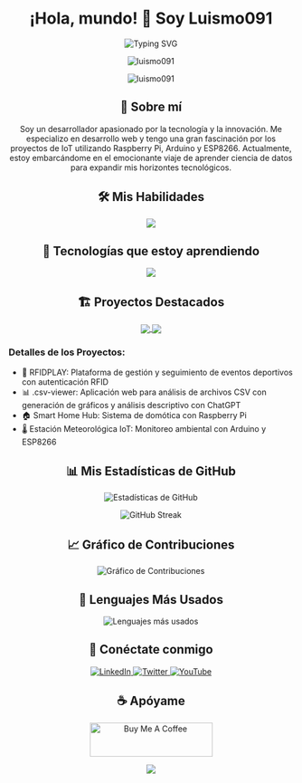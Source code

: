 <h1 align="center">¡Hola, mundo! 👋 Soy Luismo091</h1>
<p align="center"> <img
        src="https://readme-typing-svg.herokuapp.com?font=Fira+Code&pause=1000&color=2E9FD1&center=true&vCenter=true&width=435&lines=Desarrollador+Full+Stack;Entusiasta+de+IoT;Aprendiz+de+Ciencia+de+Datos;Creador+de+Proyectos+Innovadores"
        alt="Typing SVG" /> </p>
<p align="center"> <img
        src="https://komarev.com/ghpvc/?username=luismo091&label=Visitas%20al%20perfil&color=0e75b6&style=flat"
        alt="luismo091" /> </p>
<p align="center"> <img
        src="https://github-profile-trophy.vercel.app/?username=luismo091&theme=darkhub&no-frame=true&row=1&column=7"
        alt="luismo091" /> </p>
<h2 align="center">🚀 Sobre mí</h2>
<p align="center"> Soy un desarrollador apasionado por la tecnología y la innovación. Me especializo en desarrollo web y
    tengo una gran fascinación por los proyectos de IoT utilizando Raspberry Pi, Arduino y ESP8266. Actualmente, estoy
    embarcándome en el emocionante viaje de aprender ciencia de datos para expandir mis horizontes tecnológicos. </p>
<h2 align="center">🛠️ Mis Habilidades</h2>
<p align="center"> <img
        src="https://skillicons.dev/icons?i=html,css,js,php,python,cpp,arduino,raspberrypi,react,nextjs,mongodb,mysql,aws&perline=7" />
</p>
<h2 align="center">🔧 Tecnologías que estoy aprendiendo</h2>
<p align="center"> <img src="https://skillicons.dev/icons?i=tensorflow,pytorch,azure,jupyter&perline=4" /> </p>
<h2 align="center">🏗️ Proyectos Destacados</h2>

<p align="center">
    <a href="https://github.com/Luismo091/RFIDPLAY">
        <img align="center"
            src="https://github-readme-stats.vercel.app/api/pin/?username=Luismo091&repo=RFIDPLAY&theme=radical" />
    </a>
    <a href="https://github.com/Luismo091/.csv-iewer">
        <img align="center"
            src="https://github-readme-stats.vercel.app/api/pin/?username=Luismo091&repo=.csv-iewer&theme=radical" />
    </a>
</p>

<h3 align="left">Detalles de los Proyectos:</h3>
<ul>
    <li>🏅 RFIDPLAY: Plataforma de gestión y seguimiento de eventos deportivos con autenticación RFID</li>
    <li>📊 .csv-viewer: Aplicación web para análisis de archivos CSV con generación de gráficos y análisis descriptivo
        con ChatGPT</li>
    <li>🏠 Smart Home Hub: Sistema de domótica con Raspberry Pi</li>
    <li>🌡️ Estación Meteorológica IoT: Monitoreo ambiental con Arduino y ESP8266</li>
</ul>
<h2 align="center">📊 Mis Estadísticas de GitHub</h2>
<p align="center"> <img
        src="https://github-readme-stats.vercel.app/api?username=luismo091&show_icons=true&theme=radical"
        alt="Estadísticas de GitHub" /> </p>
<p align="center"> <img src="https://github-readme-streak-stats.herokuapp.com/?user=luismo091&theme=radical"
        alt="GitHub Streak" /> </p>
<h2 align="center">📈 Gráfico de Contribuciones</h2>
<p align="center"> <img src="https://github-readme-activity-graph.vercel.app/graph?username=luismo091&theme=react-dark"
        alt="Gráfico de Contribuciones" /> </p>
<h2 align="center">🌟 Lenguajes Más Usados</h2>
<p align="center"> <img
        src="https://github-readme-stats.vercel.app/api/top-langs/?username=luismo091&layout=compact&theme=radical"
        alt="Lenguajes más usados" /> </p>
<h2 align="center">🤝 Conéctate conmigo</h2>
<p align="center"> <a href="https://linkedin.com/in/tu-perfil-linkedin" target="_blank"> <img
            src="https://img.shields.io/badge/LinkedIn-0077B5?style=for-the-badge&logo=linkedin&logoColor=white"
            alt="LinkedIn" /> </a> <a href="https://twitter.com/tu-perfil-twitter" target="_blank"> <img
            src="https://img.shields.io/badge/Twitter-1DA1F2?style=for-the-badge&logo=twitter&logoColor=white"
            alt="Twitter" /> </a> <a href="https://www.youtube.com/channel/tu-canal-youtube" target="_blank"> <img
            src="https://img.shields.io/badge/YouTube-FF0000?style=for-the-badge&logo=youtube&logoColor=white"
            alt="YouTube" /> </a> </p>
<h2 align="center">☕ Apóyame</h2>
<p align="center"> <a href="https://www.buymeacoffee.com/tuusuario" target="_blank"> <img
            src="https://cdn.buymeacoffee.com/buttons/v2/default-yellow.png" alt="Buy Me A Coffee" height="60px"
            width="217px" /> </a> </p>
<p align="center"> <img
        src="https://capsule-render.vercel.app/api?type=waving&color=gradient&height=100&section=footer" /> </p>
